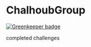# ChalhoubGroup

[![Greenkeeper badge](https://badges.greenkeeper.io/Usamaliaquat123/ChalhoubGroup.svg)](https://greenkeeper.io/)

completed challenges
